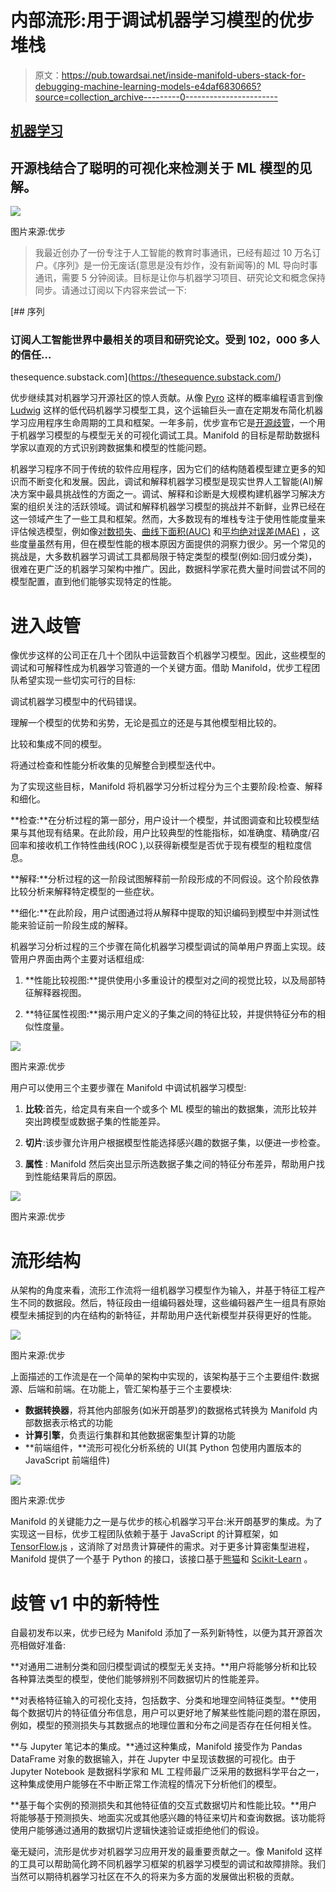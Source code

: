 # 内部流形:用于调试机器学习模型的优步堆栈

> 原文：<https://pub.towardsai.net/inside-manifold-ubers-stack-for-debugging-machine-learning-models-e4daf6830665?source=collection_archive---------0----------------------->

## [机器学习](https://towardsai.net/p/category/machine-learning)

## 开源栈结合了聪明的可视化来检测关于 ML 模型的见解。

![](img/f642ae281576c205ab3a4d0b5b9c07a5.png)

图片来源:优步

> 我最近创办了一份专注于人工智能的教育时事通讯，已经有超过 10 万名订户。《序列》是一份无废话(意思是没有炒作，没有新闻等)的 ML 导向时事通讯，需要 5 分钟阅读。目标是让你与机器学习项目、研究论文和概念保持同步。请通过订阅以下内容来尝试一下:

[](https://thesequence.substack.com/) [## 序列

### 订阅人工智能世界中最相关的项目和研究论文。受到 102，000 多人的信任…

thesequence.substack.com](https://thesequence.substack.com/) 

优步继续其对机器学习开源社区的惊人贡献。从像 [Pyro](https://pyro.ai/) 这样的概率编程语言到像 [Ludwig](https://uber.github.io/ludwig/) 这样的低代码机器学习模型工具，这个运输巨头一直在定期发布简化机器学习应用程序生命周期的工具和框架。一年多前，优步宣布它是[开源歧管](https://github.com/uber/manifold)，一个用于机器学习模型的与模型无关的可视化调试工具。Manifold 的目标是帮助数据科学家以直观的方式识别跨数据集和模型的性能问题。

机器学习程序不同于传统的软件应用程序，因为它们的结构随着模型建立更多的知识而不断变化和发展。因此，调试和解释机器学习模型是现实世界人工智能(AI)解决方案中最具挑战性的方面之一。调试、解释和诊断是大规模构建机器学习解决方案的组织关注的活跃领域。调试和解释机器学习模型的挑战并不新鲜，业界已经在这一领域产生了一些工具和框架。然而，大多数现有的堆栈专注于使用性能度量来评估候选模型，例如像[对数损失](http://wiki.fast.ai/index.php/Log_Loss)、[曲线下面积(AUC)](https://stats.stackexchange.com/questions/132777/what-does-auc-stand-for-and-what-is-it) 和[平均绝对误差(MAE)](https://en.wikipedia.org/wiki/Mean_absolute_error) ，这些度量虽然有用，但在模型性能的根本原因方面提供的洞察力很少。另一个常见的挑战是，大多数机器学习调试工具都局限于特定类型的模型(例如:回归或分类)，很难在更广泛的机器学习架构中推广。因此，数据科学家花费大量时间尝试不同的模型配置，直到他们能够实现特定的性能。

# 进入歧管

像优步这样的公司正在几十个团队中运营数百个机器学习模型。因此，这些模型的调试和可解释性成为机器学习管道的一个关键方面。借助 Manifold，优步工程团队希望实现一些切实可行的目标:

调试机器学习模型中的代码错误。

理解一个模型的优势和劣势，无论是孤立的还是与其他模型相比较的。

比较和集成不同的模型。

将通过检查和性能分析收集的见解整合到模型迭代中。

为了实现这些目标，Manifold 将机器学习分析过程分为三个主要阶段:检查、解释和细化。

**检查:**在分析过程的第一部分，用户设计一个模型，并试图调查和比较模型结果与其他现有结果。在此阶段，用户比较典型的性能指标，如准确度、精确度/召回率和接收机工作特性曲线(ROC ),以获得新模型是否优于现有模型的粗粒度信息。

**解释:**分析过程的这一阶段试图解释前一阶段形成的不同假设。这个阶段依靠比较分析来解释特定模型的一些症状。

**细化:**在此阶段，用户试图通过将从解释中提取的知识编码到模型中并测试性能来验证前一阶段生成的解释。

机器学习分析过程的三个步骤在简化机器学习模型调试的简单用户界面上实现。歧管用户界面由两个主要对话框组成:

1) **性能比较视图:**提供使用小多重设计的模型对之间的视觉比较，以及局部特征解释器视图。

2) **特征属性视图:**揭示用户定义的子集之间的特征比较，并提供特征分布的相似性度量。

![](img/56439ce656e495cdad79a4166f47510f.png)

图片来源:优步

用户可以使用三个主要步骤在 Manifold 中调试机器学习模型:

1) **比较**:首先，给定具有来自一个或多个 ML 模型的输出的数据集，流形比较并突出跨模型或数据子集的性能差异。

2) **切片**:该步骤允许用户根据模型性能选择感兴趣的数据子集，以便进一步检查。

3) **属性** : Manifold 然后突出显示所选数据子集之间的特征分布差异，帮助用户找到性能结果背后的原因。

![](img/38cb3a7da9dab4537b985edec72f2e3b.png)

图片来源:优步

# 流形结构

从架构的角度来看，流形工作流将一组机器学习模型作为输入，并基于特征工程产生不同的数据段。然后，特征段由一组编码器处理，这些编码器产生一组具有原始模型未捕捉到的内在结构的新特征，并帮助用户迭代新模型并获得更好的性能。

![](img/f6795d856039247c4bb1a7107511cb19.png)

图片来源:优步

上面描述的工作流是在一个简单的架构中实现的，该架构基于三个主要组件:数据源、后端和前端。在功能上，管汇架构基于三个主要模块:

*   **数据转换器**，将其他内部服务(如米开朗基罗)的数据格式转换为 Manifold 内部数据表示格式的功能
*   **计算引擎**，负责运行集群和其他数据密集型计算的功能
*   **前端组件，**流形可视化分析系统的 UI(其 Python 包使用内置版本的 JavaScript 前端组件)

![](img/d3ece19bed6e0fb2a385f2322aae8143.png)

图片来源:优步

Manifold 的关键能力之一是与优步的核心机器学习平台:米开朗基罗的集成。为了实现这一目标，优步工程团队依赖于基于 JavaScript 的计算框架，如 [TensorFlow.js](https://js.tensorflow.org/) ，这消除了对昂贵计算硬件的需求。对于更多计算密集型进程，Manifold 提供了一个基于 Python 的接口，该接口基于[熊猫](https://pandas.pydata.org/)和 [Scikit-Learn](https://scikit-learn.org/stable/) 。

# 歧管 v1 中的新特性

自最初发布以来，优步已经为 Manifold 添加了一系列新特性，以便为其开源首次亮相做好准备:

**对通用二进制分类和回归模型调试的模型无关支持。**用户将能够分析和比较各种算法类型的模型，使他们能够辨别不同数据切片的性能差异。

**对表格特征输入的可视化支持，包括数字、分类和地理空间特征类型。**使用每个数据切片的特征值分布信息，用户可以更好地了解某些性能问题的潜在原因，例如，模型的预测损失与其数据点的地理位置和分布之间是否存在任何相关性。

**与 Jupyter 笔记本的集成。**通过这种集成，Manifold 接受作为 Pandas DataFrame 对象的数据输入，并在 Jupyter 中呈现该数据的可视化。由于 Jupyter Notebook 是数据科学家和 ML 工程师最广泛采用的数据科学平台之一，这种集成使用户能够在不中断正常工作流程的情况下分析他们的模型。

**基于每个实例的预测损失和其他特征值的交互式数据切片和性能比较。**用户将能够基于预测损失、地面实况或其他感兴趣的特征来切片和查询数据。该功能将使用户能够通过通用的数据切片逻辑快速验证或拒绝他们的假设。

毫无疑问，流形是优步对机器学习应用开发的最重要贡献之一。像 Manifold 这样的工具可以帮助简化跨不同机器学习框架的机器学习模型的调试和故障排除。我们当然可以期待机器学习社区在不久的将来为多方面的发展做出积极的贡献。